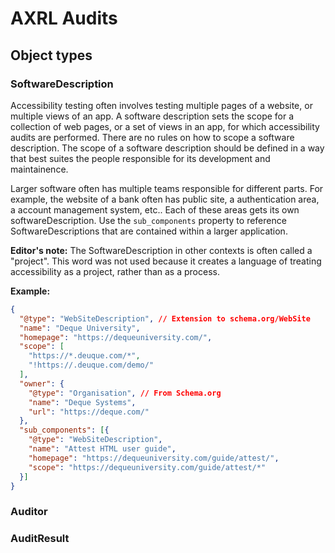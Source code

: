 # AXRL Audits

## Object types

### SoftwareDescription

Accessibility testing often involves testing multiple pages of a website, or multiple views of an app. A software description sets the scope for a collection of web pages, or a set of views in an app, for which accessibility audits are performed. There are no rules on how to scope a software description. The scope of a software description should be defined in a way that best suites the people responsible for its development and maintainence.

Larger software often has multiple teams responsible for different parts. For example, the website of a bank often has public site, a authentication area, a account management system, etc.. Each of these areas gets its own softwareDescription. Use the `sub_components` property to reference SoftwareDescriptions that are contained within a larger application.

**Editor's note:** The SoftwareDescription in other contexts is often called a "project". This word was not used because it creates a language of treating accessibility as a project, rather than as a process.

**Example:**

```json
{
  "@type": "WebSiteDescription", // Extension to schema.org/WebSite
  "name": "Deque University",
  "homepage": "https://dequeuniversity.com/",
  "scope": [
    "https://*.deuque.com/*",
    "!https://.deuque.com/demo/"
  ],
  "owner": {
    "@type": "Organisation", // From Schema.org
    "name": "Deque Systems",
    "url": "https://deque.com/"
  },
  "sub_components": [{
    "@type": "WebSiteDescription",
    "name": "Attest HTML user guide",
    "homepage": "https://dequeuniversity.com/guide/attest/",
    "scope": "https://dequeuniversity.com/guide/attest/*"
  }]
}
```

### Auditor


### AuditResult

